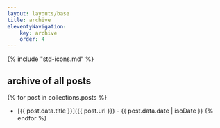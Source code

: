 ```yaml
---
layout: layouts/base
title: archive
eleventyNavigation: 
    key: archive
    order: 4
---
```


{% include "std-icons.md" %}

## archive of all posts

{% for post in collections.posts %}
  - [{{ post.data.title }}]({{ post.url }}) - {{ post.data.date | isoDate }}
{% endfor %}
